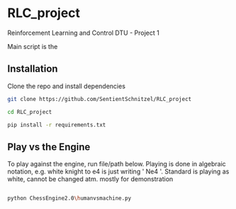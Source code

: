 # RLC_project
Reinforcement Learning and Control DTU - Project 1

Main script is the 

## Installation
Clone the repo and install dependencies
```bash
git clone https://github.com/SentientSchnitzel/RLC_project

cd RLC_project

pip install -r requirements.txt
```

## Play vs the Engine
To play against the engine, run file/path below.
Playing is done in algebraic notation, e.g. white knight to e4 is just writing ' Ne4 '. 
Standard is playing as white, cannot be changed atm. mostly for demonstration
```bash

python ChessEngine2.0\humanvsmachine.py

```
